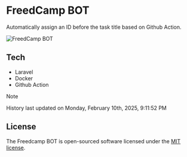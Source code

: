 # FreedCamp BOT

Automatically assign an ID before the task title based on Github Action.

![FreedCamp BOT](https://repository-images.githubusercontent.com/737932867/7d34798b-2680-471c-b089-a78a718d3d6a)

## Tech

- Laravel
- Docker
- Github Action

> [!NOTE]  
> History last updated on Monday, February 10th, 2025, 9:11:52 PM

## License

The Freedcamp BOT is open-sourced software licensed under the [MIT license](https://opensource.org/licenses/MIT).
